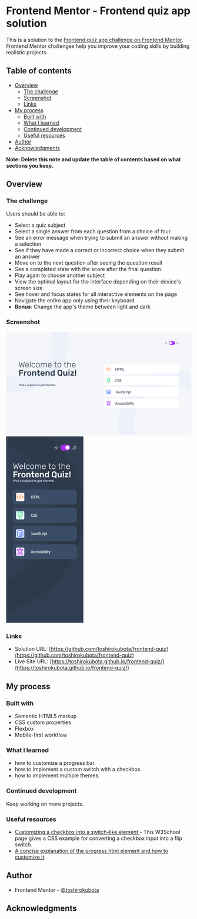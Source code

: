 # Frontend Mentor - Frontend quiz app solution

This is a solution to the [Frontend quiz app challenge on Frontend Mentor](https://www.frontendmentor.io/challenges/frontend-quiz-app-BE7xkzXQnU). Frontend Mentor challenges help you improve your coding skills by building realistic projects. 

## Table of contents

- [Overview](#overview)
  - [The challenge](#the-challenge)
  - [Screenshot](#screenshot)
  - [Links](#links)
- [My process](#my-process)
  - [Built with](#built-with)
  - [What I learned](#what-i-learned)
  - [Continued development](#continued-development)
  - [Useful resources](#useful-resources)
- [Author](#author)
- [Acknowledgments](#acknowledgments)

**Note: Delete this note and update the table of contents based on what sections you keep.**

## Overview

### The challenge

Users should be able to:

- Select a quiz subject
- Select a single answer from each question from a choice of four
- See an error message when trying to submit an answer without making a selection
- See if they have made a correct or incorrect choice when they submit an answer
- Move on to the next question after seeing the question result
- See a completed state with the score after the final question
- Play again to choose another subject
- View the optimal layout for the interface depending on their device's screen size
- See hover and focus states for all interactive elements on the page
- Navigate the entire app only using their keyboard
- **Bonus**: Change the app's theme between light and dark

### Screenshot

![screenshot - Desktop version. light theme](./screenshotDesktop.png)
![screenshot - Mobile version. dark theme](./screenshotMobile.png)

### Links

- Solution URL: [https://github.com/toshirokubota/frontend-quiz](https://github.com/toshirokubota/frontend-quiz)
- Live Site URL: [https://toshirokubota.github.io/frontend-quiz/](https://toshirokubota.github.io/frontend-quiz/)

## My process

### Built with

- Semantic HTML5 markup
- CSS custom properties
- Flexbox
- Mobile-first workflow

### What I learned

- how to customize a progress bar.
- how to implement a custom switch with a checkbox.
- how to implement multiple themes.

### Continued development

Keep working on more projects.

### Useful resources

- [ Customizing a checkbox into a switch-like element ](https://www.w3schools.com/howto/howto_css_switch.asp) - This W3School page gives a CSS example for converting a checkbox input into a flip switch.
- [A concise explanation of the progress html element and how to customize it](https://www.youtube.com/watch?v=rrf99Suqmd4).

## Author

- Frontend Mentor - [@toshirokubota](https://www.frontendmentor.io/profile/toshirokubota)

## Acknowledgments


